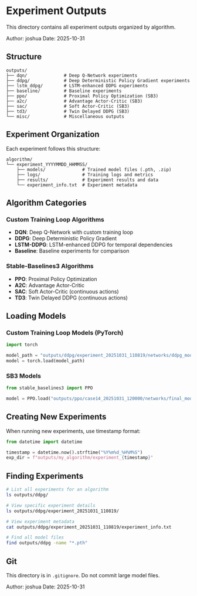 # Experiment Outputs

This directory contains all experiment outputs organized by algorithm.

Author: joshua
Date: 2025-10-31

## Structure

```
outputs/
├── dqn/              # Deep Q-Network experiments
├── ddpg/             # Deep Deterministic Policy Gradient experiments
├── lstm_ddpg/        # LSTM-enhanced DDPG experiments
├── baseline/         # Baseline experiments
├── ppo/              # Proximal Policy Optimization (SB3)
├── a2c/              # Advantage Actor-Critic (SB3)
├── sac/              # Soft Actor-Critic (SB3)
├── td3/              # Twin Delayed DDPG (SB3)
└── misc/             # Miscellaneous outputs
```

## Experiment Organization

Each experiment follows this structure:

```
algorithm/
└── experiment_YYYYMMDD_HHMMSS/
    ├── models/              # Trained model files (.pth, .zip)
    ├── logs/                # Training logs and metrics
    ├── results/             # Experiment results and data
    └── experiment_info.txt  # Experiment metadata
```

## Algorithm Categories

### Custom Training Loop Algorithms
- **DQN**: Deep Q-Network with custom training loop
- **DDPG**: Deep Deterministic Policy Gradient
- **LSTM-DDPG**: LSTM-enhanced DDPG for temporal dependencies
- **Baseline**: Baseline experiments for comparison

### Stable-Baselines3 Algorithms
- **PPO**: Proximal Policy Optimization
- **A2C**: Advantage Actor-Critic
- **SAC**: Soft Actor-Critic (continuous actions)
- **TD3**: Twin Delayed DDPG (continuous actions)

## Loading Models

### Custom Training Loop Models (PyTorch)

```python
import torch

model_path = "outputs/ddpg/experiment_20251031_110819/networks/ddpg_models/actor_trafo_0_final.pth"
model = torch.load(model_path)
```

### SB3 Models

```python
from stable_baselines3 import PPO

model = PPO.load("outputs/ppo/case14_20251031_120000/networks/final_model")
```

## Creating New Experiments

When running new experiments, use timestamp format:

```python
from datetime import datetime

timestamp = datetime.now().strftime("%Y%m%d_%H%M%S")
exp_dir = f"outputs/my_algorithm/experiment_{timestamp}"
```

## Finding Experiments

```bash
# List all experiments for an algorithm
ls outputs/ddpg/

# View specific experiment details
ls outputs/ddpg/experiment_20251031_110819/

# View experiment metadata
cat outputs/ddpg/experiment_20251031_110819/experiment_info.txt

# Find all model files
find outputs/ddpg -name "*.pth"
```

## Git

This directory is in `.gitignore`. Do not commit large model files.

Author: joshua
Date: 2025-10-31
